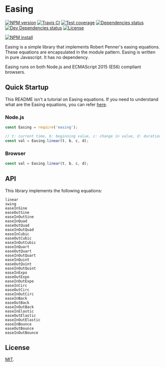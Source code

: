 # Easing

[![NPM version][npm-image]][npm-url]
[![Travis CI][travis-image]][travis-url]
[![Test coverage][coveralls-image]][coveralls-url]
[![Dependencies status][dependencies-image]][dependencies-url]
[![Dev Dependencies status][devdependencies-image]][devdependencies-url]
[![License][license-image]](LICENSE.md)
<!--- [![node version][node-image]][node-url] -->

[![NPM install][npm-install-image]][npm-install-url]

Easing is a simple library that implements Robert Penner's easing equations. These equations are encapsulated in the module pattern. Easing is written in pure Javascript. It has no dependency.

Easing runs on both Node.js and ECMAScript 2015 (ES6) compliant browsers.


## Quick Startup

This README isn't a tutorial on Easing equations. If you need to understand what are the Easing equations, you can refer [here](https://easings.net/en).

### Node.js

```javascript
const Easing = require('easing');

// t: current time, b: beginning value, c: change in value, d: duration
const val = Easing.linear(t, b, c, d);

```

### Browser

```javascript
const val = Easing.linear(t, b, c, d);
```


## API

This library implements the following equations:

```
linear
swing
easeInSine
easeOutSine
easeInOutSine
easeInQuad
easeOutQuad
easeInOutQuad
easeInCubic
easeOutCubic
easeInOutCubic
easeInQuart
easeOutQuart
easeInOutQuart
easeInQuint
easeOutQuint
easeInOutQuint
easeInExpo
easeOutExpo
easeInOutExpo
easeInCirc
easeOutCirc
easeInOutCirc
easeInBack
easeOutBack
easeInOutBack
easeInElastic
easeOutElastic
easeInOutElastic
easeInBounce
easeOutBounce
easeInOutBounce
```


## License

[MIT](LICENSE.md).

<!--- URls -->

[npm-image]: https://img.shields.io/npm/v/@mobilabs/easing.svg?style=flat-square
[npm-install-image]: https://nodei.co/npm/@mobilabs/easing.png?compact=true
[node-image]: https://img.shields.io/badge/node.js-%3E=_0.10-green.svg?style=flat-square
[download-image]: https://img.shields.io/npm/dm/@mobilabs/easing.svg?style=flat-square
[travis-image]: https://img.shields.io/travis/jclo/easing.svg?style=flat-square
[coveralls-image]: https://img.shields.io/coveralls/jclo/easing/master.svg?style=flat-square
[dependencies-image]: https://david-dm.org/jclo/easing/status.svg?theme=shields.io
[devdependencies-image]: https://david-dm.org/jclo/easing/dev-status.svg?theme=shields.io
[license-image]: https://img.shields.io/npm/l/@mobilabs/easing.svg?style=flat-square

[npm-url]: https://www.npmjs.com/package/@mobilabs/easing
[npm-install-url]: https://nodei.co/npm/@mobilabs/easing
[node-url]: http://nodejs.org/download
[download-url]: https://www.npmjs.com/package/@mobilabs/easing
[travis-url]: https://travis-ci.org/jclo/easing
[coveralls-url]: https://coveralls.io/github/jclo/easing?branch=master
[dependencies-url]: https://david-dm.org/jclo/easing
[devdependencies-url]: https://david-dm.org/jclo/easing?type=dev
[license-url]: http://opensource.org/licenses/MIT
